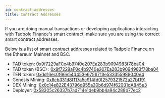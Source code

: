 ```yaml
---
id: contract-addresses
title: Contract Addresses
---
```


If you are doing manual transactions or developing applications interacting with Tadpole Finance's smart contract, make sure you are using the correct smart contract addresses.

Below is a list of smart contract addresses related to Tadpole Finance on the Ethereum Mainnet and BSC.

* TAD token: [0x9f7229aF0c4b9740e207Ea283b9094983f78ba04](https://etherscan.io/address/0x9f7229aF0c4b9740e207Ea283b9094983f78ba04)
* TAD token (BSC) : [0x9f7229aF0c4b9740e207Ea283b9094983f78ba04](https://bscscan.com/token/0x9f7229aF0c4b9740e207Ea283b9094983f78ba04)
* TEN token: [0xdd16ec0f66e54d453e6756713e533355989040e4](https://etherscan.io/address/0xdd16ec0f66e54d453e6756713e533355989040e4)
* Genesis Mining: [0x8cb331d8f117a5c914fd0f2579321572a27bf191](https://etherscan.io/address/0x8cb331d8f117a5c914fd0f2579321572a27bf191)
* DEX Mining: [0x0c14e822E43796d955a30b6d974f62031dA845e3](https://etherscan.io/address/0x0c14e822E43796d955a30b6d974f62031dA845e3)
* Deployer: [0x58305c26337b7ad714e1deb9bb4a94c288b77ec2](https://etherscan.io/address/0x58305c26337b7ad714e1deb9bb4a94c288b77ec2)

